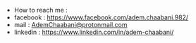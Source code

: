 - How to reach me :
- facebook : https://www.facebook.com/adem.chaabani.982/
- mail : AdemChaabani@protonmail.com
- linkedin : https://www.linkedin.com/in/adem-chaabani/
